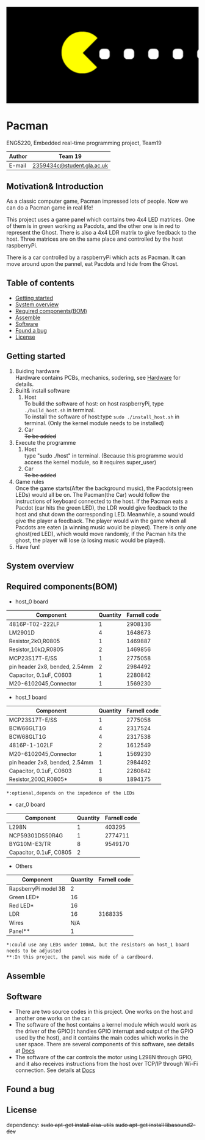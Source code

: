 ![Logo](/Docs/pictures/pacman-logo.gif)
# Pacman
ENG5220, Embedded real-time programming project, Team19

|Author|Team 19|
|---|---
|E-mail|2359434c@student.gla.ac.uk

## Motivation& Introduction

As a classic computer game, Pacman impressed lots of people. Now we can do a Pacman game in real life!

This project uses a game panel which contains two 4x4 LED matrices. One of them is in green working as Pacdots, and the other one is in red to represent the Ghost. There is also a 4x4 LDR matrix to give feedback to the host. Three matrices are on the same place and controlled by the host raspberryPi.

There is a car controlled by a raspberryPi which acts as Pacman. It can move around upon the pannel, eat Pacdots and hide from the Ghost.

## Table of contents
* [Getting started](#getting_started)
* [System overview](#system_overview)
* [Required components(BOM)](#required_components(BOM))
* [Assemble](#assemble)
* [Software](#software)
* [Found a bug](#found_a_bug)
* [License](#license)
## Getting started <a name="getting_started"></a>
1. Buiding hardware  
      Hardware contains PCBs, mechanics, sodering, see [Hardware](#hardware) for details.  
2. Built& install software  
    1. Host  
      To build the software of host: on host raspberryPi, type ```./build_host.sh``` in terminal.  
      To install the software of host:type ```sudo ./install_host.sh``` in terminal. (Only the kernel module needs to be installed)  
    2. Car  
      ~~To be added~~  
3. Execute the programme  
    1. Host  
      type "sudo ./host" in terminal. (Because this programme would access the kernel module, so it requires super_user)  
    2. Car  
      ~~To be added~~  
4. Game rules  
      Once the game starts(After the background music), the Pacdots(green LEDs) would all be on. The Pacman(the Car) would follow the instructions of keyboard connected to the host. If the Pacman eats a Pacdot (car hits the green LED), the LDR would give feedback to the host and shut down the corresponding LED. Meanwhile, a sound would give the player a feedback. The player would win the game when all Pacdots are eaten (a winning music would be played). There is only one ghost(red LED), which would move randomly, if the Pacman hits the ghost, the player will lose (a losing music would be played).  
5. Have fun!  

## System overview<a name="system_overview"></a>

## Required components(BOM)<a name="required_components(BOM)"></a>
* host_0 board

|Component|Quantity|Farnell code|
|---|---|---
|4816P-T02-222LF|1|2908136
|LM2901D|4|1648673
|Resistor,2kΩ,R0805|1|1469887
|Resistor,10kΩ,R0805|2|1469856
|MCP23S17T-E/SS|1|2775058
|pin header 2x8, bended, 2.54mm|2|2984492
|Capacitor, 0.1uF, C0603|1|2280842
|M20-6102045,Connector|1|1569230

* host_1 board

|Component|Quantity|Farnell code|
|---|---|---
|MCP23S17T-E/SS|1|2775058
|BCW66GLT1G|4|2317524
|BCW68GLT1G|4|2317538
|4816P-1-102LF|2|1612549
|M20-6102045,Connector|1|1569230
|pin header 2x8, bended, 2.54mm|1|2984492
|Capacitor, 0.1uF, C0603|1|2280842
|Resistor,200Ω,R0805*|8|1894175

    *:optional,depends on the impedence of the LEDs  

* car_0 board

|Component|Quantity|Farnell code|
|---|---|---
|L298N|1|403295
|NCP59301DS50R4G|1|2774711
|BYG10M-E3/TR|8|9549170
|Capacitor, 0.1uF, C0805|2|

* Others

|Component|Quantity|Farnell code|
|---|---|---
|RapsberryPi model 3B|2|
|Green LED*|16|
|Red LED*|16|
|LDR|16|3168335
|Wires|N/A|
|Panel**|1|

    *:could use any LEDs under 100mA, but the resistors on host_1 board needs to be adjusted  
    **:In this project, the panel was made of a cardboard.
## Assemble
## Software
* There are two source codes in this project. One works on the host and another one works on the car.  
* The software of the host contains a kernel module which would work as the driver of the GPIO(it handles GPIO interrupt and output of the GPIO used by the host), and it contains the main codes which works in the user space. There are several components of this software, see details at [Docs](/Docs/software/host)  
* The software of the car controls the motor using L298N through GPIO, and it also receives instructions from the host over TCP/IP through Wi-Fi connection. See details at [Docs](/Docs/software/car)   
## Found a bug<a name="found_a_bug">
     
## License

dependency:
~~sudo apt-get install alsa-utils~~
~~sudo apt-get install libasound2-dev~~
